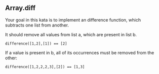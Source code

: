 ## Array.diff

Your goal in this kata is to implement an difference function, which subtracts one list from another.

It should remove all values from list a, which are present in list b.

`difference([1,2],[1]) == [2]`

If a value is present in b, all of its occurrences must be removed from the other:

`difference([1,2,2,2,3],[2]) == [1,3]`